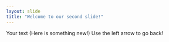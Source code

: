 ```yaml
---
layout: slide
title: "Welcome to our second slide!"
---
```

Your text (Here is something new!)
Use the left arrow to go back!
